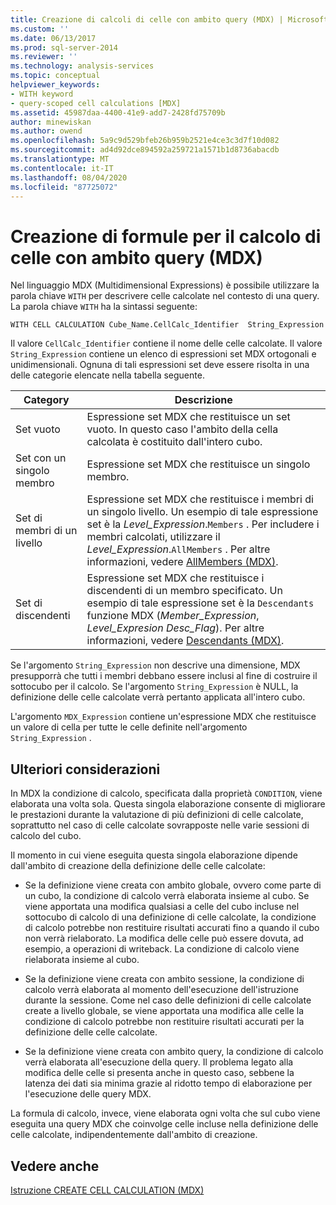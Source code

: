 ```yaml
---
title: Creazione di calcoli di celle con ambito query (MDX) | Microsoft Docs
ms.custom: ''
ms.date: 06/13/2017
ms.prod: sql-server-2014
ms.reviewer: ''
ms.technology: analysis-services
ms.topic: conceptual
helpviewer_keywords:
- WITH keyword
- query-scoped cell calculations [MDX]
ms.assetid: 45987daa-4400-41e9-add7-2428fd75709b
author: minewiskan
ms.author: owend
ms.openlocfilehash: 5a9c9d529bfeb26b959b2521e4ce3c3d7f10d082
ms.sourcegitcommit: ad4d92dce894592a259721a1571b1d8736abacdb
ms.translationtype: MT
ms.contentlocale: it-IT
ms.lasthandoff: 08/04/2020
ms.locfileid: "87725072"
---
```

# <a name="creating-query-scoped-cell-calculations-mdx"></a>Creazione di formule per il calcolo di celle con ambito query (MDX)
  Nel linguaggio MDX (Multidimensional Expressions) è possibile utilizzare la parola chiave `WITH` per descrivere celle calcolate nel contesto di una query. La parola chiave `WITH` ha la sintassi seguente:  
  
```  
WITH CELL CALCULATION Cube_Name.CellCalc_Identifier  String_Expression  
```  
  
 Il valore `CellCalc_Identifier` contiene il nome delle celle calcolate. Il valore `String_Expression` contiene un elenco di espressioni set MDX ortogonali e unidimensionali. Ognuna di tali espressioni set deve essere risolta in una delle categorie elencate nella tabella seguente.  
  
|Category|Descrizione|  
|--------------|-----------------|  
|Set vuoto|Espressione set MDX che restituisce un set vuoto. In questo caso l'ambito della cella calcolata è costituito dall'intero cubo.|  
|Set con un singolo membro|Espressione set MDX che restituisce un singolo membro.|  
|Set di membri di un livello|Espressione set MDX che restituisce i membri di un singolo livello. Un esempio di tale espressione set è la *Level_Expression*.`Members` . Per includere i membri calcolati, utilizzare il *Level_Expression*.`AllMembers` . Per altre informazioni, vedere [AllMembers &#40;MDX&#41;](/sql/mdx/allmembers-mdx).|  
|Set di discendenti|Espressione set MDX che restituisce i discendenti di un membro specificato. Un esempio di tale espressione set è la `Descendants` funzione MDX (*Member_Expression*, *Level_Expresion* *Desc_Flag*). Per altre informazioni, vedere [Descendants &#40;MDX&#41;](/sql/mdx/descendants-mdx).|  
  
 Se l'argomento `String_Expression` non descrive una dimensione, MDX presupporrà che tutti i membri debbano essere inclusi al fine di costruire il sottocubo per il calcolo. Se l'argomento `String_Expression` è NULL, la definizione delle celle calcolate verrà pertanto applicata all'intero cubo.  
  
 L'argomento `MDX_Expression` contiene un'espressione MDX che restituisce un valore di cella per tutte le celle definite nell'argomento `String_Expression` .  
  
## <a name="additional-considerations"></a>Ulteriori considerazioni  
 In MDX la condizione di calcolo, specificata dalla proprietà `CONDITION`, viene elaborata una volta sola. Questa singola elaborazione consente di migliorare le prestazioni durante la valutazione di più definizioni di celle calcolate, soprattutto nel caso di celle calcolate sovrapposte nelle varie sessioni di calcolo del cubo.  
  
 Il momento in cui viene eseguita questa singola elaborazione dipende dall'ambito di creazione della definizione delle celle calcolate:  
  
-   Se la definizione viene creata con ambito globale, ovvero come parte di un cubo, la condizione di calcolo verrà elaborata insieme al cubo. Se viene apportata una modifica qualsiasi a celle del cubo incluse nel sottocubo di calcolo di una definizione di celle calcolate, la condizione di calcolo potrebbe non restituire risultati accurati fino a quando il cubo non verrà rielaborato. La modifica delle celle può essere dovuta, ad esempio, a operazioni di writeback. La condizione di calcolo viene rielaborata insieme al cubo.  
  
-   Se la definizione viene creata con ambito sessione, la condizione di calcolo verrà elaborata al momento dell'esecuzione dell'istruzione durante la sessione. Come nel caso delle definizioni di celle calcolate create a livello globale, se viene apportata una modifica alle celle la condizione di calcolo potrebbe non restituire risultati accurati per la definizione delle celle calcolate.  
  
-   Se la definizione viene creata con ambito query, la condizione di calcolo verrà elaborata all'esecuzione della query. Il problema legato alla modifica delle celle si presenta anche in questo caso, sebbene la latenza dei dati sia minima grazie al ridotto tempo di elaborazione per l'esecuzione delle query MDX.  
  
 La formula di calcolo, invece, viene elaborata ogni volta che sul cubo viene eseguita una query MDX che coinvolge celle incluse nella definizione delle celle calcolate, indipendentemente dall'ambito di creazione.  
  
## <a name="see-also"></a>Vedere anche  
 [Istruzione CREATE CELL CALCULATION &#40;MDX&#41;](/sql/mdx/mdx-data-definition-create-cell-calculation)  
  
  
